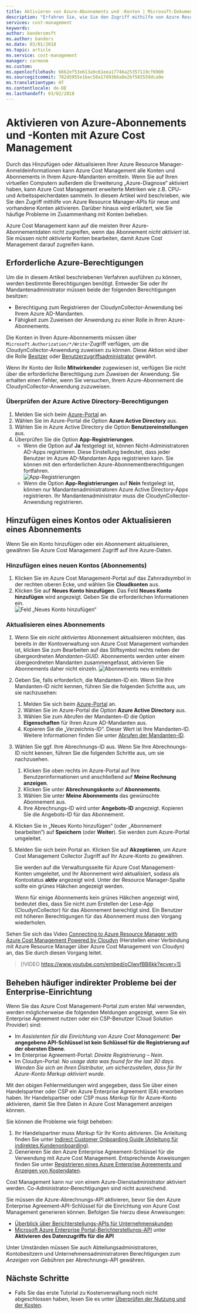 ```yaml
---
title: Aktivieren von Azure-Abonnements und -Konten | Microsoft-Dokumentation
description: "Erfahren Sie, wie Sie den Zugriff mithilfe von Azure Resource Manager-APIs für neue und vorhandene Konten aktivieren und häufige Probleme im Zusammenhang mit Konten beheben."
services: cost-management
keywords: 
author: bandersmsft
ms.author: banders
ms.date: 03/01/2018
ms.topic: article
ms.service: cost-management
manager: carmonm
ms.custom: 
ms.openlocfilehash: 66b2ef53e613a9c61eea17746a25357119cf6900
ms.sourcegitcommit: 782d5955e1bec50a17d9366a8e2bf583559dca9e
ms.translationtype: HT
ms.contentlocale: de-DE
ms.lasthandoff: 03/02/2018
---
```

# <a name="activate-azure-subscriptions-and-accounts-with-azure-cost-management"></a>Aktivieren von Azure-Abonnements und -Konten mit Azure Cost Management

Durch das Hinzufügen oder Aktualisieren Ihrer Azure Resource Manager-Anmeldeinformationen kann Azure Cost Management alle Konten und Abonnements in Ihrem Azure-Mandanten ermitteln. Wenn Sie auf Ihren virtuellen Computern außerdem die Erweiterung „Azure-Diagnose“ aktiviert haben, kann Azure Cost Management erweiterte Metriken wie z.B. CPU- und Arbeitsspeicherdaten sammeln. In diesem Artikel wird beschrieben, wie Sie den Zugriff mithilfe von Azure Resource Manager-APIs für neue und vorhandene Konten aktivieren. Darüber hinaus wird erläutert, wie Sie häufige Probleme im Zusammenhang mit Konten beheben.

Azure Cost Management kann auf die meisten Ihrer Azure-Abonnementdaten nicht zugreifen, wenn das Abonnement _nicht aktiviert_ ist. Sie müssen _nicht aktivierte_ Konten bearbeiten, damit Azure Cost Management darauf zugreifen kann.

## <a name="required-azure-permissions"></a>Erforderliche Azure-Berechtigungen

Um die in diesem Artikel beschriebenen Verfahren ausführen zu können, werden bestimmte Berechtigungen benötigt. Entweder Sie oder Ihr Mandantenadministrator müssen beide der folgenden Berechtigungen besitzen:

- Berechtigung zum Registrieren der CloudynCollector-Anwendung bei Ihrem Azure AD-Mandanten.
- Fähigkeit zum Zuweisen der Anwendung zu einer Rolle in Ihren Azure-Abonnements.

Die Konten in Ihren Azure-Abonnements müssen über `Microsoft.Authorization/*/Write`-Zugriff verfügen, um die CloudynCollector-Anwendung zuweisen zu können. Diese Aktion wird über die Rolle [Besitzer](../active-directory/role-based-access-built-in-roles.md#owner) oder [Benutzerzugriffsadministrator](../active-directory/role-based-access-built-in-roles.md#user-access-administrator) gewährt.

Wenn Ihr Konto der Rolle **Mitwirkender** zugewiesen ist, verfügen Sie nicht über die erforderliche Berechtigung zum Zuweisen der Anwendung. Sie erhalten einen Fehler, wenn Sie versuchen, Ihrem Azure-Abonnement die CloudynCollector-Anwendung zuzuweisen.

### <a name="check-azure-active-directory-permissions"></a>Überprüfen der Azure Active Directory-Berechtigungen

1. Melden Sie sich beim [Azure-Portal](https://portal.azure.com) an.
2. Wählen Sie im Azure-Portal die Option **Azure Active Directory** aus.
3. Wählen Sie in Azure Active Directory die Option **Benutzereinstellungen** aus.
4. Überprüfen Sie die Option **App-Registrierungen**.
    - Wenn die Option auf **Ja** festgelegt ist, können Nicht-Administratoren AD-Apps registrieren. Diese Einstellung bedeutet, dass jeder Benutzer im Azure AD-Mandanten Apps registrieren kann. Sie können mit den erforderlichen Azure-Abonnementberechtigungen fortfahren.  
    ![App-Registrierungen](./media/activate-subs-accounts/app-register.png)
    - Wenn die Option **App-Registrierungen** auf **Nein** festgelegt ist, können nur Mandantenadministratoren Azure Active Directory-Apps registrieren. Ihr Mandantenadministrator muss die CloudynCollector-Anwendung registrieren.


## <a name="add-an-account-or-update-a-subscription"></a>Hinzufügen eines Kontos oder Aktualisieren eines Abonnements

Wenn Sie ein Konto hinzufügen oder ein Abonnement aktualisieren, gewähren Sie Azure Cost Management Zugriff auf Ihre Azure-Daten.

### <a name="add-a-new-account-subscription"></a>Hinzufügen eines neuen Kontos (Abonnements)

1. Klicken Sie im Azure Cost Management-Portal auf das Zahnradsymbol in der rechten oberen Ecke, und wählen Sie **Cloudkonten** aus.
2. Klicken Sie auf **Neues Konto hinzufügen**. Das Feld **Neues Konto hinzufügen** wird angezeigt. Geben Sie die erforderlichen Informationen ein.  
    ![Feld „Neues Konto hinzufügen“](./media/activate-subs-accounts//add-new-account.png)

### <a name="update-a-subscription"></a>Aktualisieren eines Abonnements

1. Wenn Sie ein _nicht aktiviertes_ Abonnement aktualisieren möchten, das bereits in der Kontoverwaltung von Azure Cost Management vorhanden ist, klicken Sie zum Bearbeiten auf das Stiftsymbol rechts neben der übergeordneten _Mandanten-GUID_. Abonnements werden unter einem übergeordneten Mandanten zusammengefasst, aktivieren Sie Abonnements daher nicht einzeln.
    ![Abonnements neu ermitteln](./media/activate-subs-accounts/existing-sub.png)
2. Geben Sie, falls erforderlich, die Mandanten-ID ein. Wenn Sie Ihre Mandanten-ID nicht kennen, führen Sie die folgenden Schritte aus, um sie nachzusehen:
    1. Melden Sie sich beim [Azure-Portal](https://portal.azure.com) an.
    2. Wählen Sie im Azure-Portal die Option **Azure Active Directory** aus.
    3. Wählen Sie zum Abrufen der Mandanten-ID die Option **Eigenschaften** für Ihren Azure AD-Mandanten aus.
    4. Kopieren Sie die „Verzeichnis-ID“. Dieser Wert ist Ihre Mandanten-ID.
    Weitere Informationen finden Sie unter [Abrufen der Mandanten-ID](../azure-resource-manager/resource-group-create-service-principal-portal.md#get-tenant-id).
3. Wählen Sie ggf. Ihre Abrechnungs-ID aus. Wenn Sie Ihre Abrechnungs-ID nicht kennen, führen Sie die folgenden Schritte aus, um sie nachzusehen.
    1. Klicken Sie oben rechts im Azure-Portal auf Ihre Benutzerinformationen und anschließend auf **Meine Rechnung anzeigen**.
    2. Klicken Sie unter **Abrechnungskonto** auf **Abonnements**.
    3. Wählen Sie unter **Meine Abonnements** das gewünschte Abonnement aus.
    4. Ihre Abrechnungs-ID wird unter **Angebots-ID** angezeigt. Kopieren Sie die Angebots-ID für das Abonnement.
4. Klicken Sie in „Neues Konto hinzufügen“ (oder „Abonnement bearbeiten“) auf **Speichern** (oder **Weiter**). Sie werden zum Azure-Portal umgeleitet.
5. Melden Sie sich beim Portal an. Klicken Sie auf **Akzeptieren**, um Azure Cost Management Collector Zugriff auf Ihr Azure-Konto zu gewähren.

    Sie werden auf die Verwaltungsseite für Azure Cost Management-Konten umgeleitet, und Ihr Abonnement wird aktualisiert, sodass als Kontostatus **aktiv** angezeigt wird. Unter der Resource Manager-Spalte sollte ein grünes Häkchen angezeigt werden.

    Wenn für einige Abonnements kein grünes Häkchen angezeigt wird, bedeutet dies, dass Sie nicht zum Erstellen der Lese-App (CloudynCollector) für das Abonnement berechtigt sind. Ein Benutzer mit höheren Berechtigungen für das Abonnement muss den Vorgang wiederholen.

Sehen Sie sich das Video [Connecting to Azure Resource Manager with Azure Cost Management Powered by Cloudyn](https://youtu.be/oCIwvfBB6kk) (Herstellen einer Verbindung mit Azure Resource Manager über Azure Cost Management von Cloudyn) an, das Sie durch diesen Vorgang leitet.

>[!VIDEO https://www.youtube.com/embed/oCIwvfBB6kk?ecver=1]

## <a name="resolve-common-indirect-enterprise-set-up-problems"></a>Beheben häufiger indirekter Probleme bei der Enterprise-Einrichtung

Wenn Sie das Azure Cost Management-Portal zum ersten Mal verwenden, werden möglicherweise die folgenden Meldungen angezeigt, wenn Sie ein Enterprise Agreement nutzen oder ein CSP-Benutzer (Cloud Solution Provider) sind:

- Im *Assistenten für die Einrichtung von Azure Cost Management*: **Der angegebene API-Schlüssel ist kein Schlüssel für die Registrierung auf der obersten Ebene**.
- Im Enterprise Agreement-Portal: *Direkte Registrierung – Nein*.
- Im Cloudyn-Portal: *No usage data was found for the last 30 days. Wenden Sie sich an Ihren Distributor, um sicherzustellen, dass für Ihr Azure-Konto Markup aktiviert wurde.*

Mit den obigen Fehlermeldungen wird angegeben, dass Sie über einen Handelspartner oder CSP ein Azure Enterprise Agreement (EA) erworben haben. Ihr Handelspartner oder CSP muss _Markup_ für Ihr Azure-Konto aktivieren, damit Sie Ihre Daten in Azure Cost Management anzeigen können.

Sie können die Probleme wie folgt beheben:

1. Ihr Handelspartner muss _Markup_ für Ihr Konto aktivieren. Die Anleitung finden Sie unter [Indirect Customer Onboarding Guide (Anleitung für indirektes Kundenonboarding)](https://ea.azure.com/api/v3Help/v2IndirectCustomerOnboardingGuide).
2. Generieren Sie den Azure Enterprise Agreement-Schlüssel für die Verwendung mit Azure Cost Management. Entsprechende Anweisungen finden Sie unter [Registrieren eines Azure Enterprise Agreements und Anzeigen von Kostendaten](https://docs.microsoft.com/en-us/azure/cost-management/quick-register-ea).

Cost Management kann nur von einem Azure-Dienstadministrator aktiviert werden. Co-Administrator-Berechtigungen sind nicht ausreichend.

Sie müssen die Azure-Abrechnungs-API aktivieren, bevor Sie den Azure Enterprise Agreement-API-Schlüssel für die Einrichtung von Azure Cost Management generieren können. Befolgen Sie hierzu diese Anweisungen:

- [Überblick über Berichterstellungs-APIs für Unternehmenskunden](../billing/billing-enterprise-api.md)
- [Microsoft Azure Enterprise Portal-Berichterstellungs-API](https://ea.azure.com/helpdocs/reportingAPI) unter **Aktivieren des Datenzugriffs für die API**

Unter Umständen müssen Sie auch Abteilungsadministratoren, Kontobesitzern und Unternehmensadministratoren Berechtigungen zum _Anzeigen von Gebühren_ per Abrechnungs-API gewähren.

## <a name="next-steps"></a>Nächste Schritte

- Falls Sie das erste Tutorial zu Kostenverwaltung noch nicht abgeschlossen haben, lesen Sie es unter [Überprüfen der Nutzung und der Kosten](tutorial-review-usage.md).
